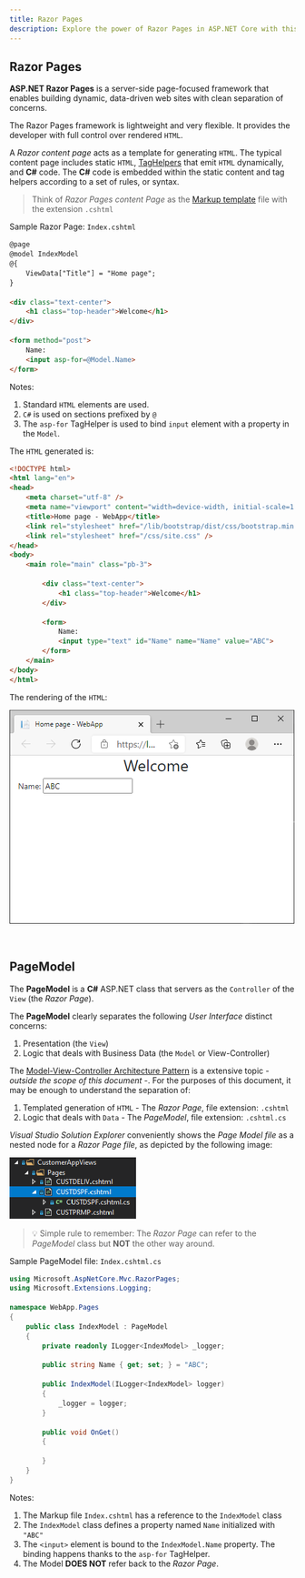 ```yaml
---
title: Razor Pages
description: Explore the power of Razor Pages in ASP.NET Core with this comprehensive guide. Learn how Razor Pages provides a simpler and more focused model for building web applications, offering a page-based programming model that makes web development easier and more productive. This resource is perfect for developers seeking to understand and leverage Razor Pages for their web projects.
---
```


## Razor Pages
**ASP.NET Razor Pages** is a server-side page-focused framework that enables building dynamic, data-driven web sites with clean separation of concerns.

The Razor Pages framework is lightweight and very flexible. It provides the developer with full control over rendered `HTML`. 

A *Razor content page* acts as a template for generating `HTML`. The typical content page includes static `HTML`, [TagHelpers](https://www.learnrazorpages.com/razor-pages/tag-helpers/) that emit `HTML` dynamically, and **C#** code. The **C#** code is embedded within the static content and tag helpers according to a set of rules, or syntax.

>Think of *Razor Pages content Page* as the [Markup template](https://en.wikipedia.org/wiki/Web_template_system) file with the extension `.cshtml`

Sample Razor Page: `Index.cshtml`

```html
@page
@model IndexModel
@{
    ViewData["Title"] = "Home page";
}

<div class="text-center">
    <h1 class="top-header">Welcome</h1>
</div>

<form method="post">
    Name:
    <input asp-for=@Model.Name>
</form>
```

Notes: 
1. Standard `HTML` elements are used.
2. `C#` is used on sections prefixed by `@`
3. The `asp-for` TagHelper is used to bind `input` element with a property in the `Model`.

The `HTML` generated is:

```html
<!DOCTYPE html>
<html lang="en">
<head>
    <meta charset="utf-8" />
    <meta name="viewport" content="width=device-width, initial-scale=1.0" />
    <title>Home page - WebApp</title>
    <link rel="stylesheet" href="/lib/bootstrap/dist/css/bootstrap.min.css" />
    <link rel="stylesheet" href="/css/site.css" />
</head>
<body>
    <main role="main" class="pb-3">
        
        <div class="text-center">
            <h1 class="top-header">Welcome</h1>
        </div>

        <form>
            Name:
            <input type="text" id="Name" name="Name" value="ABC">
        </form>
    </main>
</body>
</html>
```

The rendering of the `HTML`:

![Welcome Web App Sample](images/razor-page-web-app.png/)

<br>

## PageModel
The **PageModel** is a **C#** ASP.NET class that servers as the `Controller` of the `View` (the *Razor Page*). 

The **PageModel** clearly separates the following *User Interface* distinct concerns:

1. Presentation (the `View`)
2. Logic that deals with Business Data (the `Model` or View-Controller)

The [Model-View-Controller Architecture Pattern](https://www.sitepoint.com/model-view-controller-mvc-architecture-rails/) is a extensive topic - *outside the scope of this document* -. For the purposes of this document, it may be enough to understand the separation of:

1. Templated generation of `HTML` - The *Razor Page*, file extension: `.cshtml`
2. Logic that deals with `Data` - The *PageModel*, file extension: `.cshtml.cs`

*Visual Studio Solution Explorer* conveniently shows the *Page Model file* as a nested node for a *Razor Page file*, as depicted by the following image:

![Visual Studio Solution Explorer](images/visual-studio-solution-explorer.png/)

>&#128161; Simple rule to remember: The *Razor Page* can refer to the *PageModel* class but **NOT** the other way around.

Sample PageModel file: `Index.cshtml.cs`

```cs
using Microsoft.AspNetCore.Mvc.RazorPages;
using Microsoft.Extensions.Logging;

namespace WebApp.Pages
{
    public class IndexModel : PageModel
    {
        private readonly ILogger<IndexModel> _logger;

        public string Name { get; set; } = "ABC";

        public IndexModel(ILogger<IndexModel> logger)
        {
            _logger = logger;
        }

        public void OnGet()
        {

        }
    }
}
```

Notes:
1. The Markup file `Index.cshtml` has a reference to the `IndexModel` class
2. The `IndexModel` class defines a property named `Name` initialized with `"ABC"`
3. The `<input>` element is bound to the `IndexModel.Name` property. The binding happens thanks to the `asp-for` TagHelper.
4. The Model **DOES NOT** refer back to the *Razor Page*.

